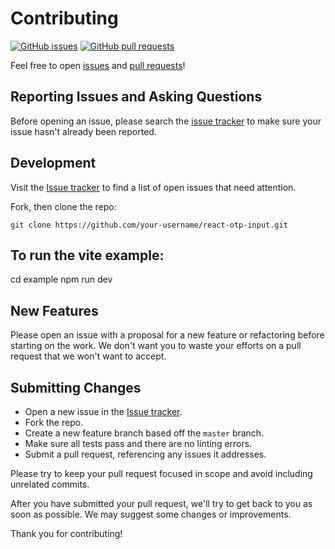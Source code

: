 # Contributing

[![GitHub issues](https://img.shields.io/github/issues-raw/devfolioco/react-otp-input?logo=github)](https://github.com/devfolioco/react-otp-input/issues) [![GitHub pull requests](https://img.shields.io/github/issues-pr/devfolioco/react-otp-input?logo=git)](https://github.com/devfolioco/react-otp-input/pulls)

Feel free to open [issues](https://github.com/devfolioco/react-otp-input/issues/new/choose) and [pull requests](https://github.com/devfolioco/react-otp-input/pulls)!

## Reporting Issues and Asking Questions

Before opening an issue, please search the [issue tracker](https://github.com/devfolioco/react-otp-input/issues) to make sure your issue hasn't already been reported.

## Development

Visit the [Issue tracker](https://github.com/devfolioco/react-otp-input/issues) to find a list of open issues that need attention.

Fork, then clone the repo:

```
git clone https://github.com/your-username/react-otp-input.git

```
## To run the vite example:

cd example
npm run dev


## New Features

Please open an issue with a proposal for a new feature or refactoring before starting on the work. We don't want you to waste your efforts on a pull request that we won't want to accept.

## Submitting Changes

- Open a new issue in the [Issue tracker](https://github.com/devfolioco/react-otp-input/issues).
- Fork the repo.
- Create a new feature branch based off the `master` branch.
- Make sure all tests pass and there are no linting errors.
- Submit a pull request, referencing any issues it addresses.

Please try to keep your pull request focused in scope and avoid including unrelated commits.

After you have submitted your pull request, we'll try to get back to you as soon as possible. We may suggest some changes or improvements.

Thank you for contributing!